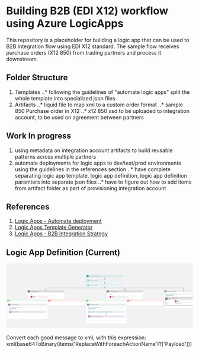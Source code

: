 # Building B2B (EDI X12) workflow using Azure LogicApps

This repository is a placeholder for building a logic app that can be used to B2B Integration flow using EDI X12 standard. The sample flow receives purchase orders (X12 850) from trading partners and process it downstream.

## Folder Structure

1. Templates
..* following the guidelines of "automate logic apps" split the whole template into specialized json files
2. Artifacts
..* liquid file to map xml to a custom order format
..* sample 850 Purchase order in X12
..* x12 850 xsd to be uploaded to integration account, to be used on agreement between partners

## Work In progress

1. using metadata on integration account artifacts to build reusable patterns across multiple partners
2. automate deployments for logic apps to dev/test/prod environments using the guidelines in the references section
..* have complete separating logic app template, logic app definition, logic app definition paramters into separate json files
..* have to figure out how to add items from artifact folder as part of provisioning integration account

## References

1. [Logic Apps - Automate deployment](https://github.com/Azure-Samples/azure-logic-apps-deployment-samples)
2. [Logic Apps Template Generator](https://github.com/jeffhollan/LogicAppTemplateCreator)
3. [Logic Apps - B2B Integration Strategy](https://github.com/Azure/logicapps/blob/master/articles/microsoft-integration-with-azure-logic-apps.pdf)

## Logic App Definition (Current)

<img src="media/LogicAppDefinition.png" alt="Designer View" />

Convert each good message to xml, with this expression:
xml(base64ToBinary(items('ReplaceWithForeachActionName')?['Payload']))